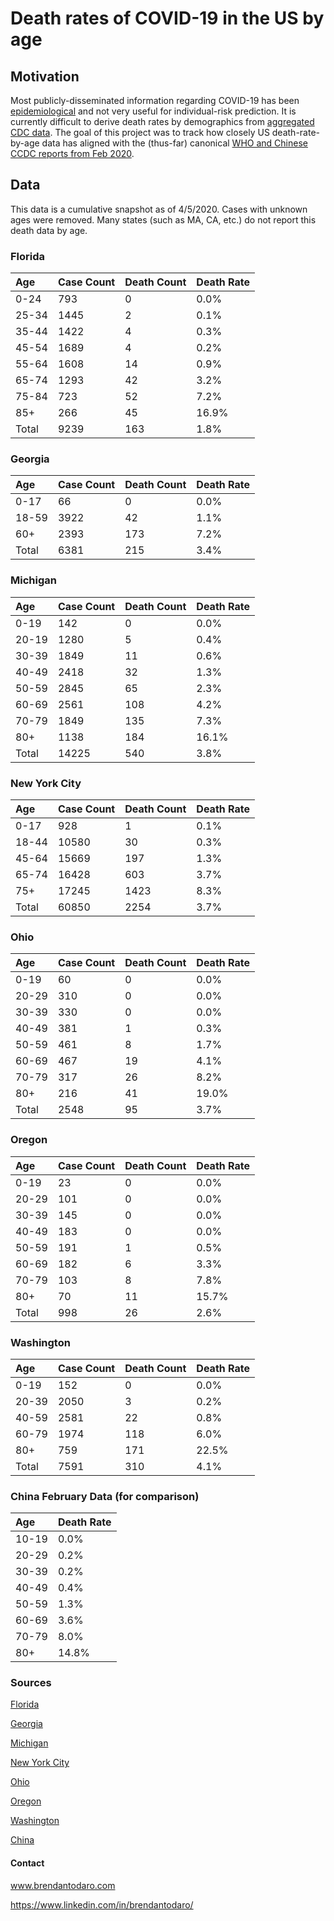 # Death rates of COVID-19 in the US by age
 
## Motivation
Most publicly-disseminated information regarding COVID-19 has been [epidemiological](https://gisanddata.maps.arcgis.com/apps/opsdashboard/index.html#/bda7594740fd40299423467b48e9ecf6) and not very useful for individual-risk prediction. It is currently difficult to derive death rates by demographics from [aggregated CDC data](https://www.cdc.gov/nchs/nvss/vsrr/COVID19/index.htm).  The goal of this project was to track how closely US death-rate-by-age data has aligned with the (thus-far) canonical [WHO and Chinese CCDC reports from Feb 2020](https://www.worldometers.info/coronavirus/coronavirus-age-sex-demographics/).

## Data
This data is a cumulative snapshot as of 4/5/2020. 
Cases with unknown ages were removed. 
Many states (such as MA, CA, etc.) do not report this death data by age.

### Florida
|  Age | Case Count | Death Count | Death Rate |
| :--- | --- | --- | --- |
|  0-24 | 793 | 0 | 0.0% |
|  25-34 | 1445 | 2 | 0.1% |
|  35-44 | 1422 | 4 | 0.3% |
|  45-54 | 1689 | 4 | 0.2% |
|  55-64 | 1608 | 14 | 0.9% |
|  65-74 | 1293 | 42 | 3.2% |
|  75-84 | 723 | 52 | 7.2% |
|  85+ | 266 | 45 | 16.9% |
|  Total | 9239 | 163 | 1.8% |

### Georgia
|  Age | Case Count | Death Count | Death Rate |
| :--- | --- | --- | --- |
|  0-17 | 66 | 0 | 0.0% |
|  18-59 | 3922 | 42 | 1.1% |
|  60+ | 2393 | 173 | 7.2% |
|  Total | 6381 | 215 | 3.4% |

### Michigan
|  Age | Case Count | Death Count | Death Rate |
| :--- | --- | --- | --- |
|  0-19 | 142 | 0 | 0.0% |
|  20-19 | 1280 | 5 | 0.4% |
|  30-39 | 1849 | 11 | 0.6% |
|  40-49 | 2418 | 32 | 1.3% |
|  50-59 | 2845 | 65 | 2.3% |
|  60-69 | 2561 | 108 | 4.2% |
|  70-79 | 1849 | 135 | 7.3% |
|  80+ | 1138 | 184 | 16.1% |
|  Total | 14225 | 540 | 3.8% |

### New York City
|  Age | Case Count | Death Count | Death Rate |
| :--- | --- | --- | --- |
|  0-17 | 928 | 1 | 0.1% |
|  18-44 | 10580 | 30 | 0.3% |
|  45-64 | 15669 | 197 | 1.3% |
|  65-74 | 16428 | 603 | 3.7% |
|  75+ | 17245 | 1423 | 8.3% |
|  Total | 60850 | 2254 | 3.7% |

### Ohio
|  Age | Case Count | Death Count | Death Rate |
| :--- | --- | --- | --- |
|  0-19 | 60 | 0 | 0.0% |
|  20-29 | 310 | 0 | 0.0% |
|  30-39 | 330 | 0 | 0.0% |
|  40-49 | 381 | 1 | 0.3% |
|  50-59 | 461 | 8 | 1.7% |
|  60-69 | 467 | 19 | 4.1% |
|  70-79 | 317 | 26 | 8.2% |
|  80+ | 216 | 41 | 19.0% |
|  Total | 2548 | 95 | 3.7% |

### Oregon
|  Age | Case Count | Death Count | Death Rate |
| :--- | --- | --- | --- |
|  0-19 | 23 | 0 | 0.0% |
|  20-29 | 101 | 0 | 0.0% |
|  30-39 | 145 | 0 | 0.0% |
|  40-49 | 183 | 0 | 0.0% |
|  50-59 | 191 | 1 | 0.5% |
|  60-69 | 182 | 6 | 3.3% |
|  70-79 | 103 | 8 | 7.8% |
|  80+ | 70 | 11 | 15.7% |
|  Total | 998 | 26 | 2.6% |

### Washington
|  Age | Case Count | Death Count | Death Rate |
| :--- | --- | --- | --- |
|  0-19 | 152 | 0 | 0.0% |
|  20-39 | 2050 | 3 | 0.2% |
|  40-59 | 2581 | 22 | 0.8% |
|  60-79 | 1974 | 118 | 6.0% |
|  80+ | 759 | 171 | 22.5% |
|  Total | 7591 | 310 | 4.1% |

### China February Data (for comparison)
|  Age | Death Rate |
| :--- | --- |
|  10-19 | 0.0% |
|  20-29 | 0.2% |
|  30-39 | 0.2% |
|  40-49 | 0.4% |
|  50-59 | 1.3% |
|  60-69 | 3.6% |
|  70-79 | 8.0% |
|  80+ | 14.8% |

### Sources
[Florida](https://floridadisaster.org/globalassets/covid19/dailies/covid-19-data---daily-report-2020-04-03-0955.pdf)

[Georgia](https://dph.georgia.gov/covid-19-daily-status-report)

[Michigan](https://www.michigan.gov/coronavirus/0,9753,7-406-98163_98173---,00.html)

[New York City](https://github.com/nychealth/coronavirus-data/blob/master/by-age.csv)

[Ohio](https://coronavirus.ohio.gov/wps/portal/gov/covid-19/home/dashboard)

[Oregon](https://govstatus.egov.com/OR-OHA-COVID-19)

[Washington](https://www.doh.wa.gov/Emergencies/Coronavirus)

[China](https://www.worldometers.info/coronavirus/coronavirus-age-sex-demographics/)

#### Contact
www.brendantodaro.com

https://www.linkedin.com/in/brendantodaro/
